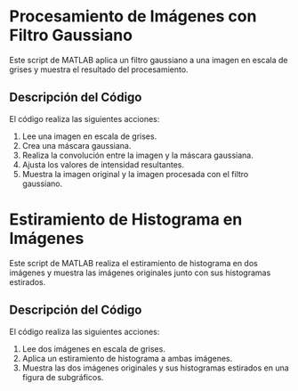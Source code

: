 # Procesamiento de Imágenes con Filtro Gaussiano

Este script de MATLAB aplica un filtro gaussiano a una imagen en escala de grises y muestra el resultado del procesamiento.

## Descripción del Código

El código realiza las siguientes acciones:

1. Lee una imagen en escala de grises.
2. Crea una máscara gaussiana.
3. Realiza la convolución entre la imagen y la máscara gaussiana.
4. Ajusta los valores de intensidad resultantes.
5. Muestra la imagen original y la imagen procesada con el filtro gaussiano.

# Estiramiento de Histograma en Imágenes

Este script de MATLAB realiza el estiramiento de histograma en dos imágenes y muestra las imágenes originales junto con sus histogramas estirados.

## Descripción del Código

El código realiza las siguientes acciones:

1. Lee dos imágenes en escala de grises.
2. Aplica un estiramiento de histograma a ambas imágenes.
3. Muestra las dos imágenes originales y sus histogramas estirados en una figura de subgráficos.

